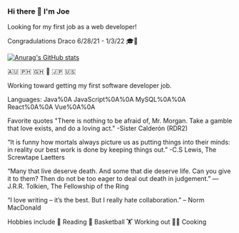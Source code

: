 ### Hi there 👋 I'm Joe

Looking for my first job as a web developer!

Congradulations Draco 6/28/21 - 1/3/22 🎓🐲


[![Anurag's GitHub stats](https://github-readme-stats.vercel.app/api?username=josephcongdon&show_icons=true)](https://github.com/anuraghazra/github-readme-stats)

🇦🇺 🇵🇭 🇬🇭 🏴󠁧󠁢󠁥󠁮󠁧󠁿 🇯🇵 🇺🇸

Working toward getting my first software developer job. 

Languages:
Java%0A JavaScript%0A%0A MySQL%0A%0A React%0A%0A Vue%0A%0A

Favorite quotes
"There is nothing to be afraid of, Mr. Morgan. Take a gamble that love exists, and do a loving act."
-Sister Calderón (RDR2)

“It is funny how mortals always picture us as putting things into their minds: in reality our best work is done by keeping things out.”
-C.S Lewis, The Screwtape Laetters

“Many that live deserve death. And some that die deserve life. Can you give it to them? Then do not be too eager to deal out death in judgement.”
― J.R.R. Tolkien, The Fellowship of the Ring

“I love writing – it’s the best. But I really hate collaboration.” – Norm MacDonald

Hobbies include
📖 Reading
🏀 Basketball
🏋️ Working out
👨‍🍳 Cooking
